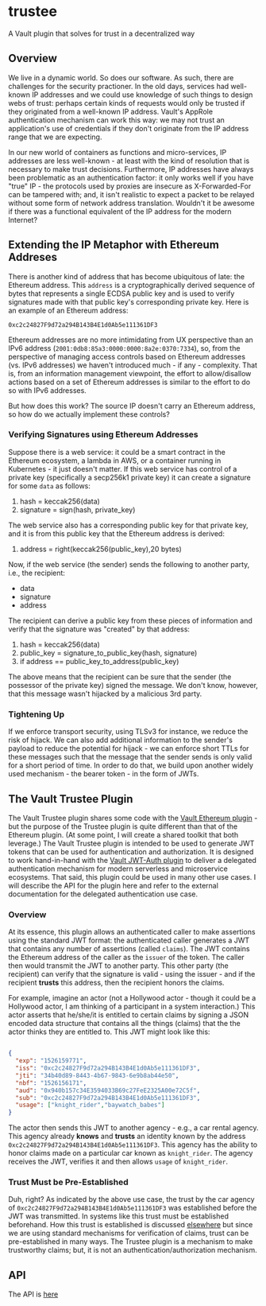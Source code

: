 # trustee

A Vault plugin that solves for trust in a decentralized way

## Overview

We live in a dynamic world. So does our software. As such, there are challenges for the security practioner. In the old days, services had well-known IP addresses and we could use knowledge of such things to design webs of trust: perhaps certain kinds of requests would only be trusted if they originated from a well-known IP address. Vault's AppRole authentication mechanism can work this way: we may not trust an application's use of credentials if they don't originate from the IP address range that we are expecting.

In our new world of containers as functions and micro-services, IP addresses are less well-known - at least with the kind of resolution that is necessary to make trust decisions. Furthermore, IP addresses have always been problematic as an authentication factor: it only works well if you have "true" IP - the protocols used by proxies are insecure as X-Forwarded-For can be tampered with; and, it isn't realistic to expect a packet to be relayed without some form of network address translation. Wouldn't it be awesome if there was a functional equivalent of the IP address for the modern Internet?

## Extending the IP Metaphor with Ethereum Addreses

There is another kind of address that has become ubiquitous of late: the Ethereum address. This `address` is a cryptographically derived sequence of bytes that represents a single ECDSA public key and is used to verify signatures made with that public key's corresponding private key. Here is an example of an Ethereum address:

```
0xc2c24827F9d72a294B143B4E1d0Ab5e111361DF3
```

Ethereum addresses are no more intimidating from UX perspective than an IPv6 address (`2001:0db8:85a3:0000:0000:8a2e:0370:7334`), so, from the perspective of managing access controls based on Ethereum addresses (vs. IPv6 addresses) we haven't introduced much - if any - complexity. That is, from an information management viewpoint, the effort to allow/disallow actions based on a set of Ethereum addresses is similar to the effort to do so with IPv6 addresses.

But how does this work? The source IP doesn't carry an Ethereum address, so how do we actually implement these controls?

### Verifying Signatures using Ethereum Addresses

Suppose there is a web service: it could be a smart contract in the Ethereum ecosystem, a lambda in AWS, or a container running in Kubernetes - it just doesn't matter. If this web service has control of a private key (specifically a secp256k1 private key) it can create a signature for some `data` as follows:

1. hash = keccak256(data)
2. signature = sign(hash, private_key)

The web service also has a corresponding public key for that private key, and it is from this public key that the Ethereum address is derived:

1. address = right(keccak256(public_key),20 bytes)

Now, if the web service (the sender) sends the following to another party, i.e., the recipient:

* data
* signature
* address

The recipient can derive a public key from these pieces of information and verify that the signature was "created" by that address:

1. hash = keccak256(data)
2. public_key = signature_to_public_key(hash, signature)
3. if address == public_key_to_address(public_key)

The above means that the recipient can be sure that the sender (the possessor of the private key) signed the message. We don't know, however, that this message wasn't hijacked by a malicious 3rd party.

### Tightening Up

If we enforce transport security, using TLSv3 for instance, we reduce the risk of hijack. We can also add additional information to the sender's payload to reduce the potential for hijack - we can enforce short TTLs for these messages such that the message that the sender sends is only valid for a short period of time. In order to do that, we build upon another widely used mechanism - the bearer token - in the form of JWTs. 

## The Vault Trustee Plugin

The Vault Trustee plugin shares some code with the [Vault Ethereum plugin](https://github.com/immutability-io/vault-ethereum) - but the purpose of the Trustee plugin is quite different than that of the Ethereum plugin. (At some point, I will create a shared toolkit that both leverage.) The Vault Trustee plugin is intended to be used to generate JWT tokens that can be used for authentication and authorization. It is designed to work hand-in-hand with the [Vault JWT-Auth plugin](https://github.com/immutability-io/jwt-auth) to deliver a delegated authentication mechanism for modern serverless and microservice ecosystems. That said, this plugin could be used in many other use cases. I will describe the API for the plugin here and refer to the external documentation for the delegated authentication use case.

### Overview

At its essence, this plugin allows an authenticated caller to make assertions using the standard JWT format: the authenticated caller generates a JWT that contains any number of assertions (called `claims`). The JWT contains the Ethereum address of the caller as the `issuer` of the token. The caller then would transmit the JWT to another party. This other party (the recipient) can verify that the signature is valid - using the issuer - and if the recipient **trusts** this address, then the recipient honors the claims.

For example, imagine an actor (not a Hollywood actor - though it could be a Hollywood actor, I am thinking of a participant in a system interaction.) This actor asserts that he/she/it is entitled to certain claims by signing a JSON encoded data structure that contains all the things (claims) that the the actor thinks they are entitled to. This JWT might look like this:

```json

{
  "exp": "1526159771",
  "iss": "0xc2c24827F9d72a294B143B4E1d0Ab5e111361DF3",
  "jti": "34b40d89-8443-4b67-9843-6e9b8ab44e50",
  "nbf": "1526156171",
  "aud": "0x940b157c34E3594033B69c27FeE2325A00e72C5f",
  "sub": "0xc2c24827F9d72a294B143B4E1d0Ab5e111361DF3",
  "usage": ["knight_rider","baywatch_babes"]
}
```

The actor then sends this JWT to another agency - e.g., a car rental agency. This agency already **knows** and **trusts** an identity known by the address `0xc2c24827F9d72a294B143B4E1d0Ab5e111361DF3`. This agency has the ability to honor claims made on a particular car known as `knight_rider`. The agency receives the JWT, verifies it and then allows `usage` of `knight_rider`.

### Trust Must be Pre-Established 

Duh, right? As indicated by the above use case, the trust by the car agency of `0xc2c24827F9d72a294B143B4E1d0Ab5e111361DF3` was established before the JWT was transmitted. In systems like this trust must be established beforehand. How this trust is established is discussed [elsewhere](https://github.com/immutability-io/jwt-auth) but since we are using standard mechanisms for verification of claims, trust can be pre-established in many ways. The Trustee plugin is a mechanism to make trustworthy claims; but, it is not an authentication/authorization mechanism.

## API

The API is [here](./API.md)

